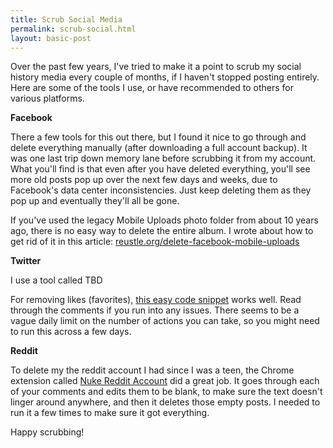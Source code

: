 ```yaml
---
title: Scrub Social Media
permalink: scrub-social.html
layout: basic-post
---
```


Over the past few years, I've tried to make it a point to scrub my social history media every couple of months, if I haven't stopped posting entirely. Here are some of the tools I use, or have recommended to others for various platforms.

**Facebook**

There a few tools for this out there, but I found it nice to go through and delete everything manually (after downloading a full account backup). It was one last trip down memory lane before scrubbing it from my account. What you'll find is that even after you have deleted everything, you'll see more old posts pop up over the next few days and weeks, due to Facebook's data center inconsistencies. Just keep deleting them as they pop up and eventually they'll all be gone.

If you've used the legacy Mobile Uploads photo folder from about 10 years ago, there is no easy way to delete the entire album. I wrote about how to get rid of it in this article: [reustle.org/delete-facebook-mobile-uploads](https://reustle.org/delete-facebook-mobile-uploads)


**Twitter**

I use a tool called TBD

For removing likes (favorites), [this easy code snippet](https://gist.github.com/aymericbeaumet/d1d6799a1b765c3c8bc0b675b1a1547d) works well. Read through the comments if you run into any issues. There seems to be a vague daily limit on the number of actions you can take, so you might need to run this across a few days.


**Reddit**

To delete my the reddit account I had since I was a teen, the Chrome extension called [Nuke Reddit Account](https://chrome.google.com/webstore/detail/nuke-reddit-history/aclagjkmidmkcdhkhlicmgkgmpgccaod?hl=en) did a great job. It goes through each of your comments and edits them to be blank, to make sure the text doesn't linger around anywhere, and then it deletes those empty posts. I needed to run it a few times to make sure it got everything.

Happy scrubbing!
